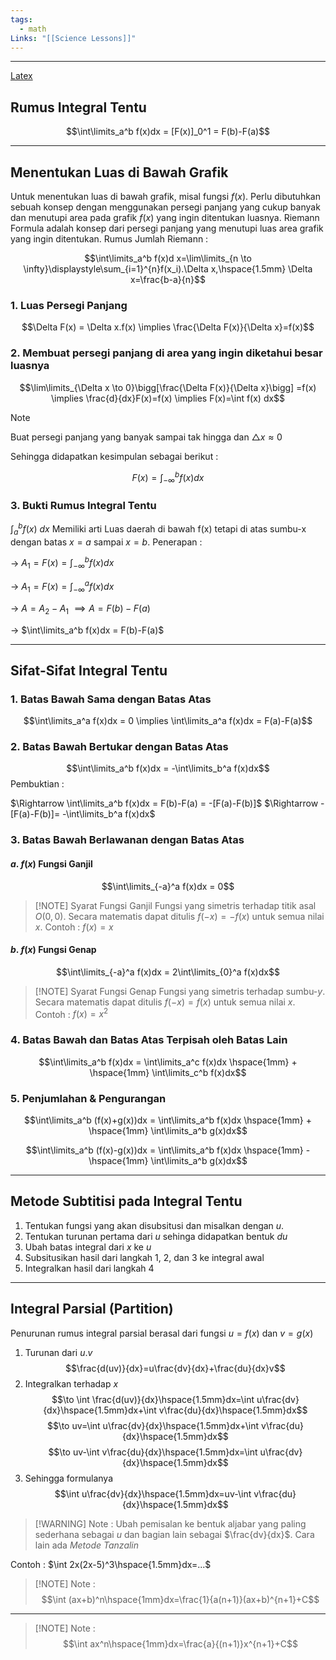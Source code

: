 ```yaml
---
tags:
  - math
Links: "[[Science Lessons]]"
---
```

---
[Latex](https://en.wikibooks.org/wiki/LaTeX/Mathematics)
## Rumus Integral Tentu

$$\int\limits_a^b f(x)dx = [F(x)]_0^1 = F(b)-F(a)$$
___
## Menentukan Luas di Bawah Grafik

Untuk menentukan luas di bawah grafik, misal fungsi $f(x)$. Perlu dibutuhkan sebuah konsep dengan menggunakan persegi panjang yang cukup banyak dan menutupi area pada grafik $f(x)$ yang ingin ditentukan luasnya. Riemann Formula adalah konsep dari persegi panjang yang menutupi luas area grafik yang ingin ditentukan. Rumus Jumlah Riemann :

$$\int\limits_a^b f(x)d x=\lim\limits_{n \to \infty}\displaystyle\sum_{i=1}^{n}f(x_i).\Delta x,\hspace{1.5mm} \Delta x=\frac{b-a}{n}$$
### 1. Luas Persegi Panjang

$$\Delta F(x) = \Delta x.f(x) \implies \frac{\Delta F(x)}{\Delta x}=f(x)$$
### 2. Membuat persegi panjang di area yang ingin diketahui besar luasnya

$$\lim\limits_{\Delta x \to 0}\bigg[\frac{\Delta F(x)}{\Delta x}\bigg] =f(x) \implies \frac{d}{dx}F(x)=f(x) \implies F(x)=\int f(x) dx$$


>[!NOTE]
>Buat persegi panjang yang banyak sampai tak hingga dan $\bigtriangleup x \approx 0$

Sehingga didapatkan kesimpulan sebagai berikut :

$$F(x)=\int_{-\infty}^b f(x)dx$$

### 3. Bukti Rumus Integral Tentu

$\int_a^b f (x)$ $dx$ Memiliki arti Luas daerah di bawah f(x) tetapi di atas sumbu-x dengan batas $x = a$ sampai $x = b$. Penerapan : 

$\to$ $A_1=F(x)=\int_{-\infty}^b f(x)dx$

$\to$ $A_1=F(x)=\int_{-\infty}^a f(x)dx$

$\to$ $A=A_2-A_1$ $\implies A = F(b)-F(a)$

$\to$ $\int\limits_a^b f(x)dx = F(b)-F(a)$

---
## Sifat-Sifat Integral Tentu
### 1. Batas Bawah Sama dengan Batas Atas

$$\int\limits_a^a f(x)dx = 0 \implies \int\limits_a^a f(x)dx = F(a)-F(a)$$
### 2. Batas Bawah Bertukar dengan Batas Atas

$$\int\limits_a^b f(x)dx = -\int\limits_b^a f(x)dx$$
Pembuktian :

$\Rightarrow \int\limits_a^b f(x)dx = F(b)-F(a) = -[F(a)-F(b)]$
$\Rightarrow -[F(a)-F(b)]= -\int\limits_b^a f(x)dx$
### 3. Batas Bawah Berlawanan dengan Batas Atas
#### $a.$ $f(x)$ Fungsi Ganjil
$$\int\limits_{-a}^a f(x)dx = 0$$
>[!NOTE] Syarat Fungsi Ganjil
>Fungsi yang simetris terhadap titik asal $O(0,0)$. Secara matematis dapat ditulis $f(-x)=-f(x)$ untuk semua nilai $x$. Contoh : $f(x)=x$
#### $b.$ $f(x)$ Fungsi Genap
$$\int\limits_{-a}^a f(x)dx = 2\int\limits_{0}^a f(x)dx$$
>[!NOTE] Syarat Fungsi Genap
>Fungsi yang simetris terhadap sumbu-$y$. Secara matematis dapat ditulis $f(-x)=f(x)$ untuk semua nilai $x$. Contoh : $f(x)=x^2$
### 4. Batas Bawah dan Batas Atas Terpisah oleh Batas Lain
$$\int\limits_a^b f(x)dx = \int\limits_a^c f(x)dx \hspace{1mm} + \hspace{1mm} \int\limits_c^b f(x)dx$$
### 5. Penjumlahan & Pengurangan

$$\int\limits_a^b (f(x)+g(x))dx = \int\limits_a^b f(x)dx \hspace{1mm} + \hspace{1mm} \int\limits_a^b g(x)dx$$

$$\int\limits_a^b (f(x)-g(x))dx = \int\limits_a^b f(x)dx \hspace{1mm} - \hspace{1mm} \int\limits_a^b g(x)dx$$

---
## Metode Subtitisi pada Integral Tentu
1. Tentukan fungsi yang akan disubsitusi dan misalkan dengan $u$.
2. Tentukan turunan pertama dari $u$ sehinga didapatkan bentuk $du$
3. Ubah batas integral dari $x$ ke $u$
4. Subsitusikan hasil dari langkah 1, 2, dan 3 ke integral awal
5. Integralkan hasil dari langkah 4
---
## Integral Parsial (Partition)
Penurunan rumus integral parsial berasal dari fungsi $u=f(x)$ dan $v=g(x)$
1. Turunan dari $u.v$
$$\frac{d(uv)}{dx}=u\frac{dv}{dx}+\frac{du}{dx}v$$
2. Integralkan terhadap $x$
$$\to \int \frac{d(uv)}{dx}\hspace{1.5mm}dx=\int u\frac{dv}{dx}\hspace{1.5mm}dx+\int v\frac{du}{dx}\hspace{1.5mm}dx$$
$$\to uv=\int u\frac{dv}{dx}\hspace{1.5mm}dx+\int v\frac{du}{dx}\hspace{1.5mm}dx$$
$$\to uv-\int v\frac{du}{dx}\hspace{1.5mm}dx=\int u\frac{dv}{dx}\hspace{1.5mm}dx$$
3. Sehingga formulanya
$$\int u\frac{dv}{dx}\hspace{1.5mm}dx=uv-\int v\frac{du}{dx}\hspace{1.5mm}dx$$


>[!WARNING] Note :
>Ubah pemisalan ke bentuk aljabar yang paling sederhana sebagai $u$ dan bagian lain sebagai $\frac{dv}{dx}$. Cara lain ada *Metode Tanzalin*


Contoh : $\int 2x(2x-5)^3\hspace{1.5mm}dx=...$

>[!NOTE] Note :
>$$\int (ax+b)^n\hspace{1mm}dx=\frac{1}{a(n+1)}(ax+b)^{n+1}+C$$

---

>[!NOTE] Note :
>$$\int ax^n\hspace{1mm}dx=\frac{a}{(n+1)}x^{n+1}+C$$

